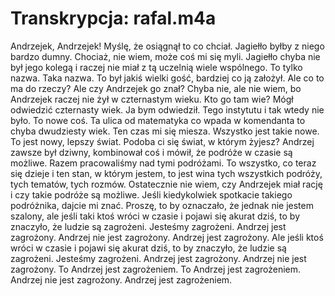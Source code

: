 # Transkrypcja: rafal.m4a

Andrzejek, Andrzejek! Myślę, że osiągnął to co chciał. Jagiełło byłby z niego bardzo dumny. Chociaż, nie wiem, może coś mi się myli. Jagiełło chyba nie był jego kolegą i raczej nie miał z tą uczelnią wiele wspólnego. To tylko nazwa. Taka nazwa. To był jakiś wielki gość, bardziej co ją założył. Ale co to ma do rzeczy? Ale czy Andrzejek go znał? Chyba nie, ale nie wiem, bo Andrzejek raczej nie żył w czternastym wieku. Kto go tam wie? Mógł odwiedzić czternasty wiek. Ja bym odwiedził. Tego instytutu i tak wtedy nie było. To nowe coś. Ta ulica od matematyka co wpada w komendanta to chyba dwudziesty wiek. Ten czas mi się miesza. Wszystko jest takie nowe. To jest nowy, lepszy świat. Podoba ci się świat, w którym żyjesz? Andrzej zawsze był dziwny, kombinował coś i mówił, że podróże w czasie są możliwe. Razem pracowaliśmy nad tymi podróżami. To wszystko, co teraz się dzieje i ten stan, w którym jestem, to jest wina tych wszystkich podróży, tych tematów, tych rozmów. Ostatecznie nie wiem, czy Andrzejek miał rację i czy takie podróże są możliwe. Jeśli kiedykolwiek spotkacie takiego podróżnika, dajcie mi znać. Proszę, to by oznaczało, że jednak nie jestem szalony, ale jeśli taki ktoś wróci w czasie i pojawi się akurat dziś, to by znaczyło, że ludzie są zagrożeni. Jesteśmy zagrożeni. Andrzej jest zagrożony. Andrzej nie jest zagrożony. Andrzej jest zagrożony. Ale jeśli ktoś wróci w czasie i pojawi się akurat dziś, to by znaczyło, że ludzie są zagrożeni. Jesteśmy zagrożeni. Andrzej jest zagrożony. Andrzej nie jest zagrożony. To Andrzej jest zagrożeniem. To Andrzej jest zagrożeniem. Andrzej nie jest zagrożony. Andrzej jest zagrożeniem.